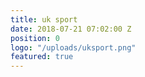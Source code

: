 ```yaml
---
title: uk sport
date: 2018-07-21 07:02:00 Z
position: 0
logo: "/uploads/uksport.png"
featured: true
---
```


